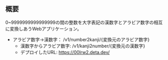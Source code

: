 ## 概要
0~9999999999999999の間の整数を大字表記の漢数字とアラビア数字の相互に変換しあうWebアプリケーション。
- アラビア数字→漢数字： /v1/number2kanji/{変換元のアラビア数字}
  - 漢数字からアラビア数字: /v1/kanji2number/{変換元の漢数字}
  - デプロイしたURL: https://00lrw2.deta.dev/

